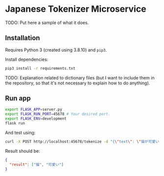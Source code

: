 # Japanese Tokenizer Microservice

TODO: Put here a sample of what it does.

## Installation

Requires Python 3 (created using 3.8.10) and `pip3`.

Install dependencies:

```bash
pip3 install -r requirements.txt
```

TODO: Explanation related to dictionary files (but I want to include them in the repository, so
      that it's not necessary to explain how to do anything).

## Run app

```bash
export FLASK_APP=server.py
export FLASK_RUN_PORT=45678 # Your desired port.
export FLASK_ENV=development
flask run
```

And test using:

```bash
curl -X POST http://localhost:45678/tokenize -d "{\"text\": \"猫が可愛い\"}" -H "Content-Type: application/json"
```

Result should be:

```json
{
  "result": ["猫", "可愛い"]
}
```

